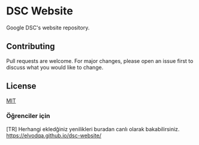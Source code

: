# DSC Website

Google DSC's website repository.



## Contributing
Pull requests are welcome. For major changes, please open an issue first to discuss what you would like to change.


## License
[MIT](https://choosealicense.com/licenses/mit/)

### Öğrenciler için
[TR]
Herhangi ekledğiniz yenilikleri buradan canlı olarak bakabilirsiniz. 
https://elvodqa.github.io/dsc-website/